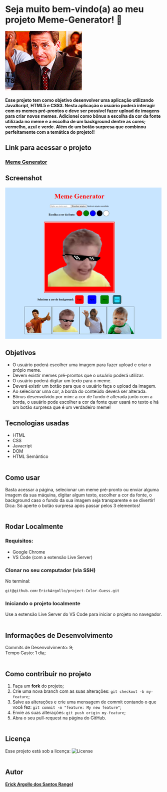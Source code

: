 # Seja muito bem-vindo(a) ao meu projeto Meme-Generator! :rocket:
![bem-vindo(a)](https://github.com/ErickArgollo/project-Meme-Generator/blob/main/meme-gen.gif)

#### <p>Esse projeto tem como objetivo desenvolver uma aplicação utilizando JavaScript, HTML5 e CSS3. Nesta aplicação o usuário poderá interagir com os memes pré-prontos e deve ser possível fazer upload de imagens para criar novos memes. Adicionei como bônus a escolha da cor da fonte utilizada no meme e a escolha de um background dentre as cores; vermelho, azul e verde. Além de um botão surpresa que combinou perfeitamente com a temática do projeto!!  </p>

## Link para acessar o projeto
### <b> <a href="https://erickargollo.github.io/project-Color-Guess/">Meme Generator</a> </b> <br>

## Screenshot
![ScreenShot](https://github.com/ErickArgollo/project-Meme-Generator/blob/main/meme-gen.png)
## Objetivos
  * O usuário poderá escolher uma imagem para fazer upload e criar o própio meme.
  * Devem existir memes pré-prontos que o usuário poderá utilizar.
  * O usuário poderá digitar um texto para o meme.
  * Deverá existir um botão para que o usuário faça o upload da imagem.
  * Ao selecionar uma cor, a borda do conteúdo deverá ser alterada.
  * Bônus desenvolvido por mim: a cor de fundo é alterada junto com a borda, o usuário pode escolher a cor da fonte quer usará no texto e há um botão surpresa que é um verdadeiro meme!

## Tecnologias usadas
  * HTML
  * CSS
  * Javacript
  * DOM
  * HTML Semântico<br><br>

## Como usar
  Basta acessar a página, selecionar um meme pré-pronto ou enviar alguma imagem da sua máquina, digitar algum texto, escolher a cor da fonte, o background caso o fundo da sua imagem seja transparente e se divertir! 
  <br>
  Dica: Só aperte o botão surpresa após passar pelos 3 elementos! <br><br>

## Rodar Localmente
  ### Requisitos:
   * Google Chrome
   * VS Code (com a extensão Live Server) 
    
  ### Clonar no seu computador (via SSH)
  No terminal:
  
    git@github.com:ErickArgollo/project-Color-Guess.git
  

  ### Iniciando o projeto localmente
  Use a extensão Live Server do VS Code para iniciar o projeto no navegador.<br><br>

  ## Informações de Desenvolvimento
  Commits de Desenvolvimento: 9; <br>
  Tempo Gasto: 1 dia;<br><br>

## Como contribuir no projeto
  1. Faça um **fork** do projeto;
  2. Crie uma nova branch com as suas alterações: `git checkout -b my-feature`;
  3. Salve as alterações e crie uma mensagem de commit contando o que você fez: `git commit -m "feature: My new feature"`;
  4. Envie as suas alterações: `git push origin my-feature`;
  5. Abra o seu pull-request na página do GitHub.<br><br>

  ## Licença
  Esse projeto está sob a licença:
  <img alt="License" src="https://img.shields.io/badge/license-MIT-brightgreen"><br><br>
  
##  Autor
<a href="https://www.linkedin.com/in/erick-argollo/">
 <b>Erick Argollo dos Santos Rangel</b></a> <a href="https://www.linkedin.com/in/erick-argollo/"></a>
